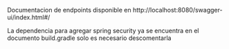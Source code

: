 Documentacion de endpoints disponible en http://localhost:8080/swagger-ui/index.html#/

La dependencia para agregar spring security ya se encuentra en el documento build.gradle solo es necesario descomentarla